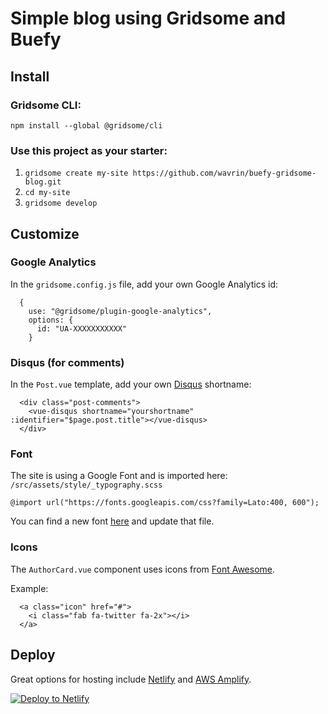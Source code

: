 # Simple blog using Gridsome and Buefy

## Install

### Gridsome CLI:

`npm install --global @gridsome/cli`

### Use this project as your starter:

1. `gridsome create my-site https://github.com/wavrin/buefy-gridsome-blog.git`
2. `cd my-site`
3. `gridsome develop`

## Customize

### Google Analytics

In the `gridsome.config.js` file, add your own Google Analytics id:

```
  {
    use: "@gridsome/plugin-google-analytics",
    options: {
      id: "UA-XXXXXXXXXXX"
    }
```

### Disqus (for comments)

In the `Post.vue` template, add your own [Disqus](https://disqus.com/) shortname:

```
  <div class="post-comments">
    <vue-disqus shortname="yourshortname" :identifier="$page.post.title"></vue-disqus>
  </div>
```

### Font

The site is using a Google Font and is imported here: `/src/assets/style/_typography.scss`

`@import url("https://fonts.googleapis.com/css?family=Lato:400, 600");`

You can find a new font [here](https://fonts.google.com/) and update that file.

### Icons

The `AuthorCard.vue` component uses icons from [Font Awesome](https://fontawesome.com/icons).

Example:

```
  <a class="icon" href="#">
    <i class="fab fa-twitter fa-2x"></i>
  </a>
```

## Deploy

Great options for hosting include [Netlify](https://www.netlify.com/) and [AWS Amplify](https://aws.amazon.com/amplify/).

[![Deploy to Netlify](https://www.netlify.com/img/deploy/button.svg)](https://app.netlify.com/start/deploy?repository=https://github.com/wavrin/buefy-gridsome-blog)
